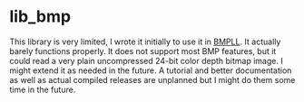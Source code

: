 # lib\_bmp

This library is very limited, I wrote it initially to use it in [BMPLL](https://github.com/AlOwain/bmpll). It actually barely functions properly. It does not support most BMP features, but it could read a very plain uncompressed 24-bit color depth bitmap image. I might extend it as needed in the future. A tutorial and better documentation as well as actual compiled releases are unplanned but I might do them some time in the future.
